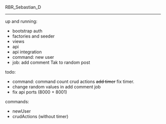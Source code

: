 RBR_Sebastian_D

<hr />

up and running:
- bootstrap auth
- factories and seeder
- views
- api
- api integration
- command: new user
- job: add comment Tak to random post

todo:
- command: command count crud actions <s>add timer</s> fix timer.
- change random values in add comment job
- fix api ports (8000 + 8001)

commands:
- newUser
- crudActions (without timer)